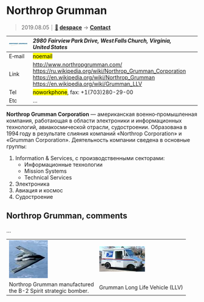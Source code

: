# Northrop Grumman
> 2019.08.05 ┊ **[🚀](../index/index.md) [despace](index.md)** → **[Contact](contact.md)**

|[![](f/contact/n/northrop_grumman_logo1_thumb.jpg)](f/contact/n/northrop_grumman_logo1.png)|*2980 Fairview Park Drive, West Falls Church, Virginia, United States*|
|:--|:--|
|E‑mail| <mark>noemail</mark> |
|Link| <http://www.northropgrumman.com/><br> <https://ru.wikipedia.org/wiki/Northrop_Grumman_Corporation><br> <https://en.wikipedia.org/wiki/Northrop_Grumman><br> <https://en.wikipedia.org/wiki/Grumman_LLV> |
|Tel| <mark>noworkphone</mark>, fax: +1(703)280-29-00 |
|Etc| … |

**Northrop Grumman Corporation** — американская военно‑промышленная компания, работающая в области электроники и информационных технологий, авиакосмической отрасли, судостроении. Образована в 1994 году в результате слияния компаний «Northrop Corporation» и «Grumman Corporation». Деятельность компании сведена в основные группы:

   1. Information & Services, с производственными секторами:
      - Информационные технологии
      - Mission Systems
      - Technical Services
   1. Электроника
   1. Авиация и космос
   1. Судостроение


<p style="page-break-after:always"> </p>

## Northrop Grumman, comments

…


|||
|:--|:--|
| [![](f/contact/n/northrop_grumman_usaf_b_2_spirit_thumb.jpg)](f/contact/n/northrop_grumman_usaf_b_2_spirit.jpg) | [![](f/contact/n/northrop_grumman_small_usps_truck_thumb.jpg)](f/contact/n/northrop_grumman_small_usps_truck.jpg) |
| Northrop Grumman manufactured<br> the B-2 Spirit strategic bomber. | Grumman Long Life Vehicle (LLV) |

